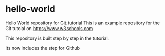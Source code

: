 # hello-world
Hello World repository for Git tutorial
This is an example repository for the Git tutoial on https://www.w3schools.com

This repository is built step by step in the tutorial.

Its now includes the step for Github
